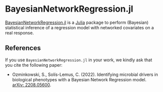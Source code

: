 
# BayesianNetworkRegression.jl

[BayesianNetworkRegression.jl](https://github.com/solislemuslab/BayesianNetworkRegression.jl) is a [Julia](http://julialang.org/) package to perform (Bayesian) statistical inference of a regression model with networked covariates on a real response.

## References

If you use `BayesianNetworkRegression.jl` in your work, we kindly ask that you cite the following paper: 

- Ozminkowski, S., Solís-Lemus, C. (2022). Identifying microbial drivers in biological phenotypes with a Bayesian Network Regression model.  [arXiv: 2208.05600](https://arxiv.org/abs/2208.05600).